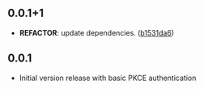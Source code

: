 ## 0.0.1+1

 - **REFACTOR**: update dependencies. ([b1531da6](https://github.com/djangoflow/flutter-djangoflow/commit/b1531da6872511f1cbe86be74888db64f01f3b60))

## 0.0.1

- Initial version release with basic PKCE authentication
